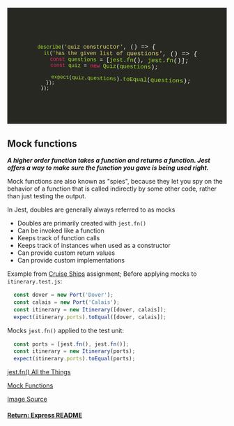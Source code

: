 ![mockJest](../img/mockJest.png)

## Mock functions

___A higher order function takes a function and returns a function. Jest offers a way to make sure the function you gave is being used right.___

Mock functions are also known as "spies", because they let you spy on the behavior of a function that is called indirectly by some other code, rather than just testing the output.

In Jest, doubles are generally always referred to as mocks
- Doubles are primarily created with `jest.fn()`
- Can be invoked like a function
- Keeps track of function calls
- Keeps track of instances when used as a constructor
- Can provide custom return values
- Can provide custom implementations

Example from [Cruise Ships](https://github.com/SharifCoding/cruise-ships) assignment;
Before applying mocks to `itinerary.test.js`:
```js
  const dover = new Port('Dover');
  const calais = new Port('Calais');
  const itinerary = new Itinerary([dover, calais]);
  expect(itinerary.ports).toEqual([dover, calais]);
```
Mocks `jest.fn()` applied to the test unit:
```js
  const ports = [jest.fn(), jest.fn()];
  const itinerary = new Itinerary(ports);
  expect(itinerary.ports).toEqual(ports);
```
[jest.fn() All the Things](https://medium.com/@deanslamajr/jest-fn-all-the-things-d26f3b929986)

[Mock Functions](https://facebook.github.io/jest/docs/en/mock-functions.html)

[Image Source](http://www.assertselenium.com/angularjs/protractor-jasmine-pre-post-processing-methods/)

#### [Return: Express README](../README.md)
